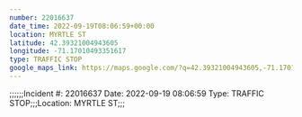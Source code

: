 ```yaml
---
number: 22016637
date_time: 2022-09-19T08:06:59+00:00
location: MYRTLE ST
latitude: 42.39321004943605
longitude: -71.17010493351617
type: TRAFFIC STOP
google_maps_link: https://maps.google.com/?q=42.39321004943605,-71.17010493351617
---
```


;;;;;;Incident #: 22016637   Date: 2022-09-19 08:06:59   Type: TRAFFIC STOP;;;Location: MYRTLE ST;;;
